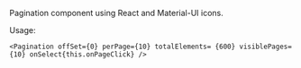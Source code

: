 Pagination component using React and Material-UI icons.

Usage:


`<Pagination
  offSet={0}
  perPage={10}
  totalElements= {600}
  visiblePages={10}
  onSelect{this.onPageClick}
/>`
